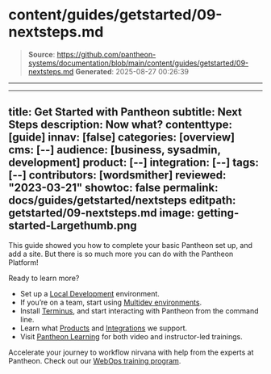 # content/guides/getstarted/09-nextsteps.md

> **Source**: https://github.com/pantheon-systems/documentation/blob/main/content/guides/getstarted/09-nextsteps.md
> **Generated**: 2025-08-27 00:26:39

---

---
title: Get Started with Pantheon
subtitle: Next Steps
description: Now what?
contenttype: [guide]
innav: [false]
categories: [overview]
cms: [--]
audience: [business, sysadmin, development]
product: [--]
integration: [--]
tags: [--]
contributors: [wordsmither]
reviewed: "2023-03-21"
showtoc: false
permalink: docs/guides/getstarted/nextsteps
editpath: getstarted/09-nextsteps.md
image: getting-started-Largethumb.png
---

This guide showed you how to complete your basic Pantheon set up, and add a site. But there is so much more you can do with the Pantheon Platform!

Ready to learn more?

- Set up a [Local Development](/guides/local-development) environment.
- If you’re on a team, start using [Multidev environments](/guides/multidev).
- Install [Terminus](/terminus), and start interacting with Pantheon from the command line.
- Learn what [Products](/products) and [Integrations](/integrations) we support.
- Visit [Pantheon Learning](https://learning.pantheon.io/) for both video and instructor-led trainings.

<Enablement title="Are you an agency?" link="https://pantheon.io/solutions/web-agency-success-tools?docs" >

Accelerate your journey to workflow nirvana with help from the experts at
Pantheon. Check out our [WebOps training program](https://pantheon.io/solutions/web-agency-success-tools?docs).

</Enablement>
